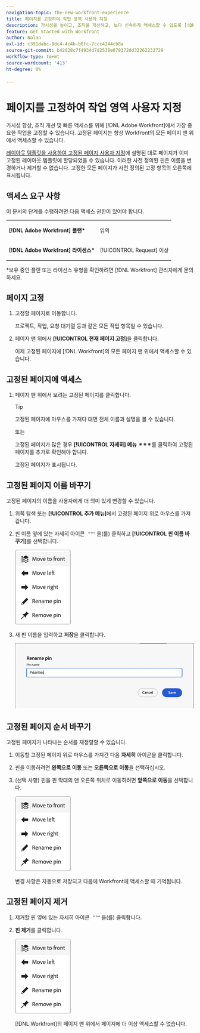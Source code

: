 ```yaml
---
navigation-topic: the-new-workfront-experience
title: 페이지를 고정하여 작업 영역 사용자 지정
description: 가시성을 높이고, 조직을 개선하고, 보다 신속하게 액세스할 수 있도록 [!DNL Adobe Workfront] 가장 중요한 작업을 고정할 수 있습니다. 고정된 페이지는 항상 Workfront의 모든 페이지 맨 위에서 액세스할 수 있습니다.
feature: Get Started with Workfront
author: Nolan
exl-id: c391dabc-8dc4-4c4b-b0fc-7ccc4244cb8a
source-git-commit: b42028c7f4934d7d2538e078372dd32262232729
workflow-type: tm+mt
source-wordcount: '413'
ht-degree: 0%

---
```


# 페이지를 고정하여 작업 영역 사용자 지정

가시성 향상, 조직 개선 및 빠른 액세스를 위해 [!DNL Adobe Workfront]에서 가장 중요한 작업을 고정할 수 있습니다. 고정된 페이지는 항상 Workfront의 모든 페이지 맨 위에서 액세스할 수 있습니다.

[레이아웃 템플릿을 사용하여 고정된 페이지 사용자 지정](../../administration-and-setup/customize-workfront/use-layout-templates/customize-pinned-pages.md)에 설명된 대로 페이지가 이미 고정된 레이아웃 템플릿에 할당되었을 수 있습니다. 이러한 사전 정의된 핀은 이름을 변경하거나 제거할 수 없습니다. 고정한 모든 페이지가 사전 정의된 고정 항목의 오른쪽에 표시됩니다.

## 액세스 요구 사항

이 문서의 단계를 수행하려면 다음 액세스 권한이 있어야 합니다.

<table style="table-layout:auto"> 
 <col> 
 </col> 
 <col> 
 </col> 
 <tbody> 
  <tr> 
   <td role="rowheader"><strong>[!DNL Adobe Workfront] 플랜*</strong></td> 
   <td> <p>임의</p> </td> 
  </tr> 
  <tr> 
   <td role="rowheader"><strong>[!DNL Adobe Workfront] 라이센스*</strong></td> 
   <td> <p>[!UICONTROL Request] 이상</p> </td> 
  </tr> 
 </tbody> 
</table>

&#42;보유 중인 플랜 또는 라이선스 유형을 확인하려면 [!DNL Workfront] 관리자에게 문의하세요.

## 페이지 고정

1. 고정할 페이지로 이동합니다.

   프로젝트, 작업, 요청 대기열 등과 같은 모든 작업 항목일 수 있습니다.

1. 페이지 맨 위에서 **[!UICONTROL 현재 페이지 고정]**&#x200B;을 클릭합니다.

   이제 고정된 페이지에 [!DNL Workfront]의 모든 페이지 맨 위에서 액세스할 수 있습니다.

## 고정된 페이지에 액세스

1. 페이지 맨 위에서 보려는 고정된 페이지를 클릭합니다.

   >[!TIP]
   >
   >고정된 페이지에 마우스를 가져다 대면 전체 이름과 설명을 볼 수 있습니다.

   또는

   고정된 페이지가 많은 경우 **[!UICONTROL 자세히] 메뉴** ![](assets/more-icon-spectrum.png)를 클릭하여 고정된 페이지를 추가로 확인해야 합니다.

   고정된 페이지가 표시됩니다.

## 고정된 페이지 이름 바꾸기

고정된 페이지의 이름을 사용자에게 더 의미 있게 변경할 수 있습니다.

1. 위쪽 탐색 또는 **[!UICONTROL 추가 메뉴]**&#x200B;에서 고정된 페이지 위로 마우스를 가져갑니다.
1. 핀 이름 옆에 있는 자세히 아이콘 ![](assets/more-icon.png)을(를) 클릭하고 **[!UICONTROL 핀 이름 바꾸기]**&#x200B;를 선택합니다.

   ![핀 이름 바꾸기](assets/pin-menu.png)

1. 새 핀 이름을 입력하고 **저장**&#x200B;을 클릭합니다.

   ![확인 표시를 클릭하여 핀 이름을 변경합니다](assets/new-pin-name.png)


## 고정된 페이지 순서 바꾸기

고정된 페이지가 나타나는 순서를 재정렬할 수 있습니다.

1. 이동할 고정된 페이지 위로 마우스를 가져간 다음 **자세히** 아이콘을 클릭합니다.
1. 핀을 이동하려면 **왼쪽으로 이동** 또는 **오른쪽으로 이동**&#x200B;을 선택하십시오.
1. (선택 사항) 핀을 핀 막대의 맨 오른쪽 위치로 이동하려면 **앞쪽으로 이동**&#x200B;을 선택합니다.

   ![고정 항목 이동](assets/pin-menu.png)

   변경 사항은 자동으로 저장되고 다음에 Workfront에 액세스할 때 기억됩니다.

## 고정된 페이지 제거

1. 제거할 핀 옆에 있는 자세히 아이콘 ![](assets/more-icon.png)을(를) 클릭합니다.
1. **핀 제거**&#x200B;를 클릭합니다.

   ![핀 제거](assets/pin-menu.png)

   [!DNL Workfront]의 페이지 맨 위에서 페이지에 더 이상 액세스할 수 없습니다.

